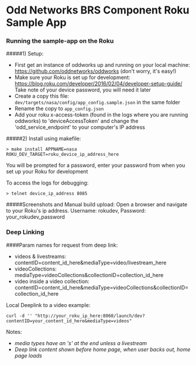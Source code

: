 # Odd Networks BRS Component Roku Sample App

### Running the sample-app on the Roku

#####1) Setup:
- First get an instance of oddworks up and running on your local machine: https://github.com/oddnetworks/oddworks (don't worry, it's easy!)
- Make sure your Roku is set up for development: https://blog.roku.com/developer/2016/02/04/developer-setup-guide/ Take note of your device password, you will need it later
- Create a copy this file: ```dev/targets/nasa/config/app_config.sample.json``` in the same folder
- Rename the copy to ```app_config.json```
- Add your roku x-access-token (found in the logs where you are running oddworks) to 'deviceAccessToken' and change the 'odd_service_endpoint' to your computer's IP address

#####2) Install using makefile:
```
> make install APPNAME=nasa ROKU_DEV_TARGET=roku_device_ip_address_here
```
You will be prompted for a password, enter your password from when you set up your Roku for development

To access the logs for debugging:
```
> telnet device_ip_address 8085
```

#####Screenshots and Manual build upload:
Open a browser and navigate to your Roku's ip address. Username: rokudev, Password: your_rokudev_password

### Deep Linking

####Param names for request from deep link:
- videos & livestreams: contentID=content_id_here&mediaType=video/livestream_here
- videoCollections: mediaType=videoCollections&collectionID=collection_id_here
- video inside a video collection: contentID=content_id_here&mediaType=videoCollections&collectionID=collection_id_here

Local Deeplink to a video example:
```
curl -d '' "http://your_roku_ip_here:8060/launch/dev?contentID=your_content_id_here&mediaType=videos"
```

Notes:
- *media types have an 's' at the end unless a livestream*
- *Deep link content shown before home page, when user backs out, home page loads*
